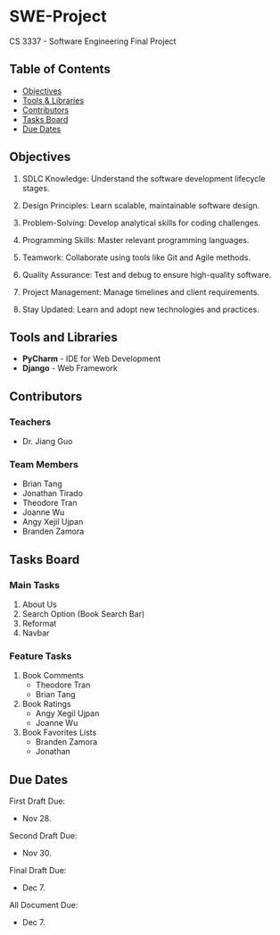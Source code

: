 # SWE-Project
CS 3337 - Software Engineering Final Project

## Table of Contents
- [Objectives](#objectives)
- [Tools & Libraries](#tools-and-libraries)
- [Contributors](#contributors)
- [Tasks Board](#tasks-board)
- [Due Dates](#due-dates)

## Objectives
1. SDLC Knowledge: Understand the software development lifecycle stages.

2. Design Principles: Learn scalable, maintainable software design.

3. Problem-Solving: Develop analytical skills for coding challenges.

4. Programming Skills: Master relevant programming languages.

5. Teamwork: Collaborate using tools like Git and Agile methods.

6. Quality Assurance: Test and debug to ensure high-quality software.

7. Project Management: Manage timelines and client requirements.

8. Stay Updated: Learn and adopt new technologies and practices.

## Tools and Libraries
- **PyCharm** - IDE for Web Development
- **Django** - Web Framework

## Contributors
### Teachers
- Dr. Jiang Guo

### Team Members
- Brian Tang
- Jonathan Tirado
- Theodore Tran
- Joanne Wu
- Angy Xejil Ujpan
- Branden Zamora

## Tasks Board
### Main Tasks
1. About Us
2. Search Option (Book Search Bar)
3. Reformat
4. Navbar

### Feature Tasks
1. Book Comments
    - Theodore Tran
    - Brian Tang 
2. Book Ratings
    - Angy Xegil Ujpan
    - Joanne Wu
3. Book Favorites Lists
    - Branden Zamora
    - Jonathan

## Due Dates
First Draft Due:
- Nov 28.

Second Draft Due:
- Nov 30.

Final Draft Due:
- Dec 7.

All Document Due:
- Dec 7.
